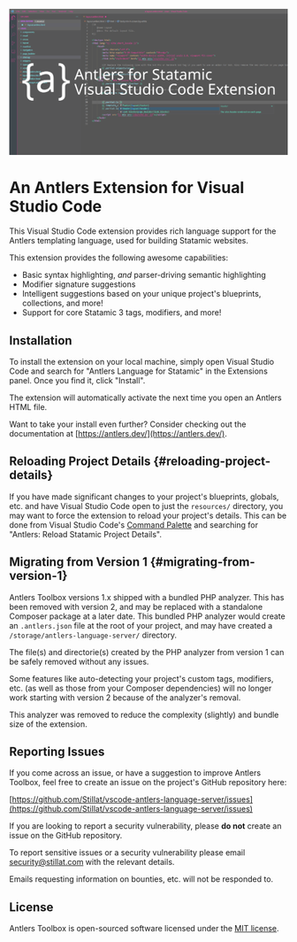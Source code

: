 ![](graphic.png)

# An Antlers Extension for Visual Studio Code

This Visual Studio Code extension provides rich language support for the Antlers templating language, used for building Statamic websites.

This extension provides the following awesome capabilities:

* Basic syntax highlighting, *and* parser-driving semantic highlighting
* Modifier signature suggestions
* Intelligent suggestions based on your unique project's blueprints, collections, and more!
* Support for core Statamic 3 tags, modifiers, and more!

## Installation

To install the extension on your local machine, simply open Visual Studio Code and search for "Antlers Language for Statamic" in the Extensions panel. Once you find it, click "Install".

The extension will automatically activate the next time you open an Antlers HTML file.

Want to take your install even further? Consider checking out the documentation at [https://antlers.dev/](https://antlers.dev/).

## Reloading Project Details {#reloading-project-details}

If you have made significant changes to your project's blueprints, globals, etc. and have Visual Studio Code open to just the `resources/` directory, you may want to force the extension to reload your project's details. This can be done from Visual Studio Code's [Command Palette](https://code.visualstudio.com/docs/getstarted/userinterface#_command-palette) and searching for "Antlers: Reload Statamic Project Details".

## Migrating from Version 1 {#migrating-from-version-1}

Antlers Toolbox versions 1.x shipped with a bundled PHP analyzer. This has been removed with version 2, and may be replaced with a standalone Composer package at a later date. This bundled PHP analyzer would create an `.antlers.json` file at the root of your project, and may have created a `/storage/antlers-language-server/` directory.

The file(s) and directorie(s) created by the PHP analyzer from version 1 can be safely removed without any issues.

Some features like auto-detecting your project's custom tags, modifiers, etc. (as well as those from your Composer dependencies) will no longer work starting with version 2 because of the analyzer's removal.

This analyzer was removed to reduce the complexity (slightly) and bundle size of the extension.

## Reporting Issues

If you come across an issue, or have a suggestion to improve Antlers Toolbox, feel free to create an issue on the project's GitHub repository here:

[https://github.com/Stillat/vscode-antlers-language-server/issues](https://github.com/Stillat/vscode-antlers-language-server/issues)

If you are looking to report a security vulnerability, please **do not** create an issue on the GitHub repository.

To report sensitive issues or a security vulnerability please email [security@stillat.com](mailto:security@stillat.com) with the relevant details.

Emails requesting information on bounties, etc. will not be responded to.

## License

Antlers Toolbox is open-sourced software licensed under the [MIT license](https://opensource.org/licenses/MIT).
